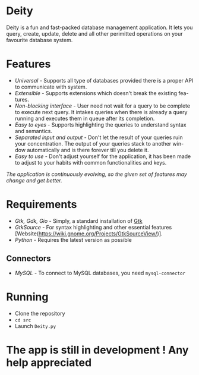 # Deity
Deity is a fun and fast-packed database management application. It lets you query, create, update, delete and all other perimitted operations on your favourite database system.

# Features
  - *Universal* - Supports all type of databases provided there is a proper
API
to communicate with system.
  - *Extensible* - Supports extensions which doesn't break the existing fea-
tures.
  - *Non-blocking interface* - User need not wait for a query to be complete
to execute next query. It intakes queries when there is already a query
running and executes them in queue after its completion.
 - *Easy to eyes* - Supports highlighting the queries to understand syntax
and semantics.
 - *Separated input and output* - Don't let the result of your queries ruin
your concentration. The output of your queries stack to another win-
dow automatically and is there forever till you delete it.
 - *Easy to use* - Don't adjust yourself for the application, it has been made
to adjust to your habits with common functionalities and keys.

*The application is continuously evolving, so the given set of features may
change and get better.*

# Requirements
 - *Gtk, Gdk, Gio* - Simply, a standard installation of [Gtk](www.gtk.org)
 - *GtkSource* - For syntax highlighting and other essential features [Website(https://wiki.gnome.org/Projects/GtkSourceView/)].
 - *Python* - Requires the latest version as possible

## Connectors
 - *MySQL* - To connect to MySQL databases, you need `mysql-connector`
 
# Running
 - Clone the repository
 - `cd src`
 - Launch `Deity.py`
 
 # The app is still in development ! Any help appreciated
